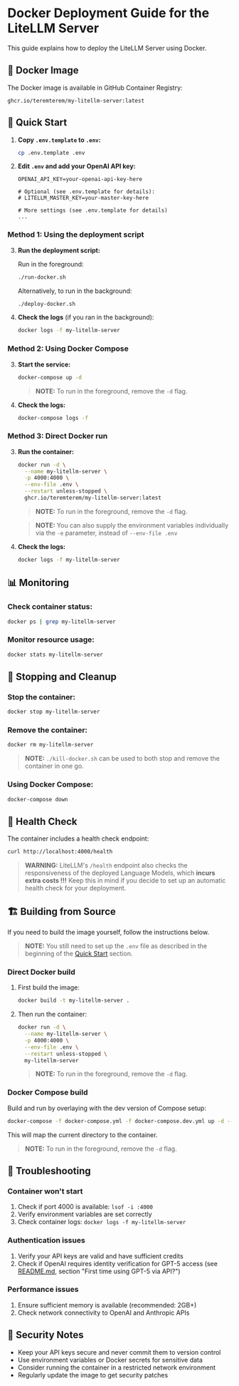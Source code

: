 # Docker Deployment Guide for the LiteLLM Server

This guide explains how to deploy the LiteLLM Server using Docker.

## 🐳 Docker Image

The Docker image is available in GitHub Container Registry:

```
ghcr.io/teremterem/my-litellm-server:latest
```

## 🚀 Quick Start

1. **Copy `.env.template` to `.env`:**
   ```bash
   cp .env.template .env
   ```

2. **Edit `.env` and add your OpenAI API key:**
   ```dotenv
   OPENAI_API_KEY=your-openai-api-key-here

   # Optional (see .env.template for details):
   # LITELLM_MASTER_KEY=your-master-key-here

   # More settings (see .env.template for details)
   ...
   ```

### Method 1: Using the deployment script

3. **Run the deployment script:**

   Run in the foreground:
   ```bash
   ./run-docker.sh
   ```

   Alternatively, to run in the background:
   ```bash
   ./deploy-docker.sh
   ```

4. **Check the logs** (if you ran in the background):
   ```bash
   docker logs -f my-litellm-server
   ```

### Method 2: Using Docker Compose

3. **Start the service:**
   ```bash
   docker-compose up -d
   ```
   > **NOTE:** To run in the foreground, remove the `-d` flag.

4. **Check the logs:**
   ```bash
   docker-compose logs -f
   ```

### Method 3: Direct Docker run

3. **Run the container:**
   ```bash
   docker run -d \
     --name my-litellm-server \
     -p 4000:4000 \
     --env-file .env \
     --restart unless-stopped \
     ghcr.io/teremterem/my-litellm-server:latest
   ```

   > **NOTE:** To run in the foreground, remove the `-d` flag.

   > **NOTE:** You can also supply the environment variables individually via the `-e` parameter, instead of `--env-file .env`

4. **Check the logs:**
   ```bash
   docker logs -f my-litellm-server
   ```

## 📊 Monitoring

### Check container status:
```bash
docker ps | grep my-litellm-server
```

### Monitor resource usage:
```bash
docker stats my-litellm-server
```

## 🛑 Stopping and Cleanup

### Stop the container:
```bash
docker stop my-litellm-server
```

### Remove the container:
```bash
docker rm my-litellm-server
```

> **NOTE:** `./kill-docker.sh` can be used to both stop and remove the container in one go.

### Using Docker Compose:
```bash
docker-compose down
```

## 🏥 Health Check

The container includes a health check endpoint:

```bash
curl http://localhost:4000/health
```

> **WARNING:** LiteLLM's `/health` endpoint also checks the responsiveness of the deployed Language Models, which **incurs extra costs !!!** Keep this in mind if you decide to set up an automatic health check for your deployment.

## 🏗️ Building from Source

If you need to build the image yourself, follow the instructions below.

> **NOTE:** You still need to set up the `.env` file as described in the beginning of the [Quick Start](#-quick-start) section.

### Direct Docker build

1. First build the image:
   ```bash
   docker build -t my-litellm-server .
   ```

2. Then run the container:
   ```bash
   docker run -d \
     --name my-litellm-server \
     -p 4000:4000 \
     --env-file .env \
     --restart unless-stopped \
     my-litellm-server
   ```
   > **NOTE:** To run in the foreground, remove the `-d` flag.

### Docker Compose build

Build and run by overlaying with the dev version of Compose setup:
```bash
docker-compose -f docker-compose.yml -f docker-compose.dev.yml up -d --build
```

This will map the current directory to the container.

> **NOTE:** To run in the foreground, remove the `-d` flag.

## 🔧 Troubleshooting

### Container won't start
1. Check if port 4000 is available: `lsof -i :4000`
2. Verify environment variables are set correctly
3. Check container logs: `docker logs -f my-litellm-server`

### Authentication issues
1. Verify your API keys are valid and have sufficient credits
2. Check if OpenAI requires identity verification for GPT-5 access (see [README.md](README.md), section "First time using GPT-5 via API?")

### Performance issues
1. Ensure sufficient memory is available (recommended: 2GB+)
2. Check network connectivity to OpenAI and Anthropic APIs

## 🔐 Security Notes

- Keep your API keys secure and never commit them to version control
- Use environment variables or Docker secrets for sensitive data
- Consider running the container in a restricted network environment
- Regularly update the image to get security patches
